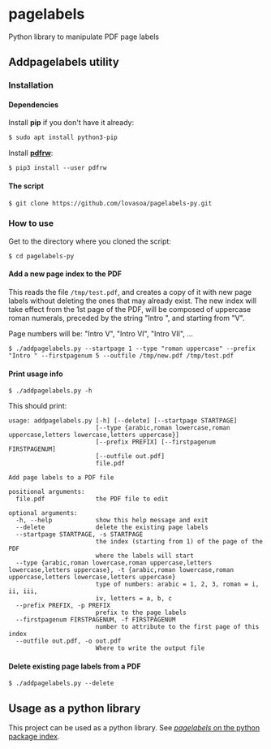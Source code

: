 # pagelabels
Python library to manipulate PDF page labels

## Addpagelabels utility
### Installation
#### Dependencies
Install **pip** if you don't have it already:
```bash
$ sudo apt install python3-pip
```
Install [**pdfrw**](https://github.com/pmaupin/pdfrw):
```
$ pip3 install --user pdfrw
```

#### The script
```
$ git clone https://github.com/lovasoa/pagelabels-py.git
```
### How to use
Get to the directory where you cloned the script:
```
$ cd pagelabels-py
```

#### Add a new page index to the PDF
This reads the file `/tmp/test.pdf`,
and creates a copy of it with new page labels
without deleting the ones that may already exist.
The new index will take effect from the 1st page of the PDF,
will be composed of uppercase roman numerals, preceded by the string "Intro ",
and starting from "V".

Page numbers will be: "Intro V", "Intro VI", "Intro VII", ...
```
$ ./addpagelabels.py --startpage 1 --type "roman uppercase" --prefix "Intro " --firstpagenum 5 --outfile /tmp/new.pdf /tmp/test.pdf
```

#### Print usage info
```
$ ./addpagelabels.py -h
```

This should print:
```
usage: addpagelabels.py [-h] [--delete] [--startpage STARTPAGE]
                        [--type {arabic,roman lowercase,roman uppercase,letters lowercase,letters uppercase}]
                        [--prefix PREFIX] [--firstpagenum FIRSTPAGENUM]
                        [--outfile out.pdf]
                        file.pdf

Add page labels to a PDF file

positional arguments:
  file.pdf              the PDF file to edit

optional arguments:
  -h, --help            show this help message and exit
  --delete              delete the existing page labels
  --startpage STARTPAGE, -s STARTPAGE
                        the index (starting from 1) of the page of the PDF
                        where the labels will start
  --type {arabic,roman lowercase,roman uppercase,letters lowercase,letters uppercase}, -t {arabic,roman lowercase,roman uppercase,letters lowercase,letters uppercase}
                        type of numbers: arabic = 1, 2, 3, roman = i, ii, iii,
                        iv, letters = a, b, c
  --prefix PREFIX, -p PREFIX
                        prefix to the page labels
  --firstpagenum FIRSTPAGENUM, -f FIRSTPAGENUM
                        number to attribute to the first page of this index
  --outfile out.pdf, -o out.pdf
                        Where to write the output file
```

#### Delete existing page labels from a PDF
```
$ ./addpagelabels.py --delete
```

## Usage as a python library
This project can be used as a python library.
See [*pagelabels* on the python package index](https://pypi.org/project/pagelabels/).